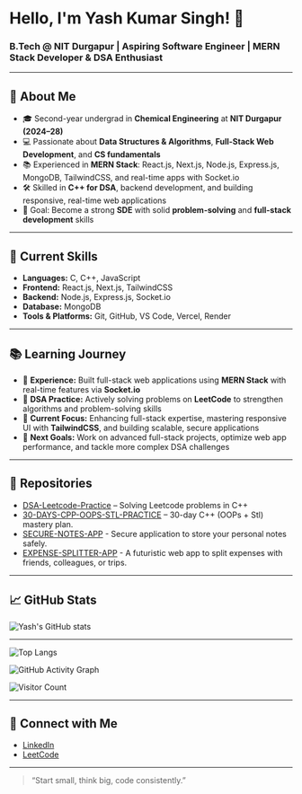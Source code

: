 # Hello, I'm Yash Kumar Singh! 👋

### B.Tech @ NIT Durgapur | Aspiring Software Engineer | MERN Stack Developer & DSA Enthusiast

---

## 🚀 About Me
- 🎓 Second-year undergrad in **Chemical Engineering** at **NIT Durgapur (2024–28)**  
- 💻 Passionate about **Data Structures & Algorithms**, **Full-Stack Web Development**, and **CS fundamentals**  
- 📚 Experienced in **MERN Stack**: React.js, Next.js, Node.js, Express.js, MongoDB, TailwindCSS, and real-time apps with Socket.io  
- 🛠️ Skilled in **C++ for DSA**, backend development, and building responsive, real-time web applications  
- 🎯 Goal: Become a strong **SDE** with solid **problem-solving** and **full-stack development** skills  

---

## 🧠 Current Skills
- **Languages:** C, C++, JavaScript  
- **Frontend:** React.js, Next.js, TailwindCSS  
- **Backend:** Node.js, Express.js, Socket.io  
- **Database:** MongoDB  
- **Tools & Platforms:** Git, GitHub, VS Code, Vercel, Render  

---

## 📚 Learning Journey
- 💼 **Experience:** Built full-stack web applications using **MERN Stack** with real-time features via **Socket.io**  
- 🔁 **DSA Practice:** Actively solving problems on **LeetCode** to strengthen algorithms and problem-solving skills  
- 🚀 **Current Focus:** Enhancing full-stack expertise, mastering responsive UI with **TailwindCSS**, and building scalable, secure applications  
- 🎯 **Next Goals:** Work on advanced full-stack projects, optimize web app performance, and tackle more complex DSA challenges

---

## 📌 Repositories
- [DSA-Leetcode-Practice](https://github.com/coder40425/DSA-Leetcode-) – Solving Leetcode problems in C++
- [30-DAYS-CPP-OOPS-STL-PRACTICE](https://github.com/coder40425/30-DAYS-CPP-OOPS-STL-PRACTICE) – 30-day C++ (OOPs + Stl) mastery plan.
- [SECURE-NOTES-APP](https://github.com/coder40425/Secure-Notes-App) - Secure application to store your personal notes safely.
- [EXPENSE-SPLITTER-APP](https://github.com/coder40425/Expense-Splitter-App) - A futuristic web app to split expenses with friends, colleagues, or trips.

---

## 📈 GitHub Stats
![Yash's GitHub stats](https://github-readme-stats.vercel.app/api?username=coder40425&show_icons=true&theme=github_dark)

---

![Top Langs](https://github-readme-stats.vercel.app/api/top-langs/?username=coder40425&layout=compact&theme=radical)

![GitHub Activity Graph](https://github-readme-activity-graph.vercel.app/graph?username=coder40425&theme=react-dark)

![Visitor Count](https://komarev.com/ghpvc/?username=coder40425&color=blue)

---

## 🔗 Connect with Me
- [LinkedIn](https://www.linkedin.com/in/yash-kumar-singh-18843232a)
- [LeetCode](https://leetcode.com/u/coderx404/)

---

> “Start small, think big, code consistently.”
